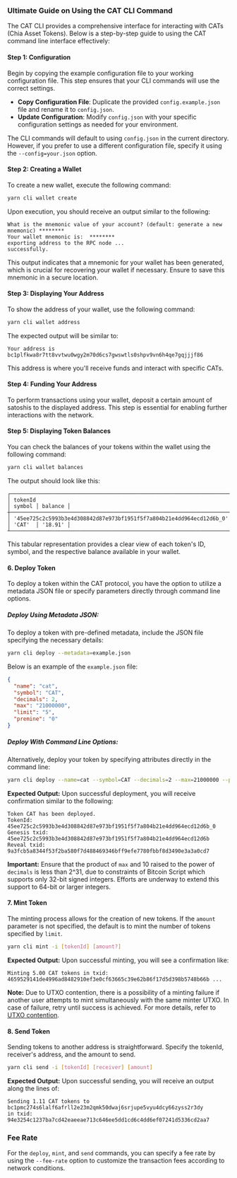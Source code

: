 ### Ultimate Guide on Using the CAT CLI Command

The CAT CLI provides a comprehensive interface for interacting with CATs (Chia Asset Tokens). Below is a step-by-step guide to using the CAT command line interface effectively:

#### Step 1: Configuration

Begin by copying the example configuration file to your working configuration file. This step ensures that your CLI commands will use the correct settings.

- **Copy Configuration File**: Duplicate the provided `config.example.json` file and rename it to `config.json`.
- **Update Configuration**: Modify `config.json` with your specific configuration settings as needed for your environment.

The CLI commands will default to using `config.json` in the current directory. However, if you prefer to use a different configuration file, specify it using the `--config=your.json` option.

#### Step 2: Creating a Wallet

To create a new wallet, execute the following command:

```bash
yarn cli wallet create
```

Upon execution, you should receive an output similar to the following:

```
What is the mnemonic value of your account? (default: generate a new mnemonic) ********
Your wallet mnemonic is:  ********
exporting address to the RPC node ...
successfully.
```

This output indicates that a mnemonic for your wallet has been generated, which is crucial for recovering your wallet if necessary. Ensure to save this mnemonic in a secure location.

#### Step 3: Displaying Your Address

To show the address of your wallet, use the following command:

```bash
yarn cli wallet address
```

The expected output will be similar to:

```
Your address is bc1plfkwa8r7tt8vvtwu0wgy2m70d6cs7gwswtls0shpv9vn6h4qe7gqjjjf86
```

This address is where you'll receive funds and interact with specific CATs.

#### Step 4: Funding Your Address

To perform transactions using your wallet, deposit a certain amount of satoshis to the displayed address. This step is essential for enabling further interactions with the network.

#### Step 5: Displaying Token Balances

You can check the balances of your tokens within the wallet using the following command:

```bash
yarn cli wallet balances
```

The output should look like this:

```
┌──────────────────────────────────────────────────────────────────────┬────────┬─────────┐
│ tokenId                                                              │ symbol │ balance │
┼──────────────────────────────────────────────────────────────────────┼────────┼─────────┤
│ '45ee725c2c5993b3e4d308842d87e973bf1951f5f7a804b21e4dd964ecd12d6b_0' │ 'CAT'  │ '18.91' │
┴──────────────────────────────────────────────────────────────────────┴────────┴─────────┘
```

This tabular representation provides a clear view of each token's ID, symbol, and the respective balance available in your wallet.

#### 6. Deploy Token

To deploy a token within the CAT protocol, you have the option to utilize a metadata JSON file or specify parameters directly through command line options.

##### Deploy Using Metadata JSON:

To deploy a token with pre-defined metadata, include the JSON file specifying the necessary details:

```bash
yarn cli deploy --metadata=example.json
```

Below is an example of the `example.json` file:

```json
{
  "name": "cat",
  "symbol": "CAT",
  "decimals": 2,
  "max": "21000000",
  "limit": "5",
  "premine": "0"
}
```

##### Deploy With Command Line Options:

Alternatively, deploy your token by specifying attributes directly in the command line:

```bash
yarn cli deploy --name=cat --symbol=CAT --decimals=2 --max=21000000 --premine=0 --limit=5
```

**Expected Output:**
Upon successful deployment, you will receive confirmation similar to the following:

```
Token CAT has been deployed.
TokenId: 45ee725c2c5993b3e4d308842d87e973bf1951f5f7a804b21e4dd964ecd12d6b_0
Genesis txid: 45ee725c2c5993b3e4d308842d87e973bf1951f5f7a804b21e4dd964ecd12d6b
Reveal txid: 9a3fcb5a8344f53f2ba580f7d488469346bff9efe7780fbbf8d3490e3a3a0cd7
```

**Important:** Ensure that the product of `max` and 10 raised to the power of `decimals` is less than 2^31, due to constraints of Bitcoin Script which supports only 32-bit signed integers. Efforts are underway to extend this support to 64-bit or larger integers.

#### 7. Mint Token

The minting process allows for the creation of new tokens. If the `amount` parameter is not specified, the default is to mint the number of tokens specified by `limit`.

```bash
yarn cli mint -i [tokenId] [amount?]
```

**Expected Output:**
Upon successful minting, you will see a confirmation like:

```
Minting 5.00 CAT tokens in txid: 4659529141de4996ad8482910ef3e0cf63665c39e62b86f17d5d398b5748b66b ...
```

**Note:** Due to UTXO contention, there is a possibility of a minting failure if another user attempts to mint simultaneously with the same minter UTXO. In case of failure, retry until success is achieved. For more details, refer to [UTXO contention](https://catprotocol.org/cat20#parallel-mint).

#### 8. Send Token

Sending tokens to another address is straightforward. Specify the tokenId, receiver's address, and the amount to send.

```bash
yarn cli send -i [tokenId] [receiver] [amount]
```

**Expected Output:**
Upon successful sending, you will receive an output along the lines of:

```
Sending 1.11 CAT tokens to bc1pmc274s6lalf6afrll2e23m2qmk50dwaj6srjupe5vyu4dcy66zyss2r3dy
in txid: 94e3254c1237ba7cd42eaeeae713c646ee5dd1cd6c4dd6ef07241d5336cd2aa7
```

### Fee Rate

For the `deploy`, `mint`, and `send` commands, you can specify a fee rate by using the `--fee-rate` option to customize the transaction fees according to network conditions.
